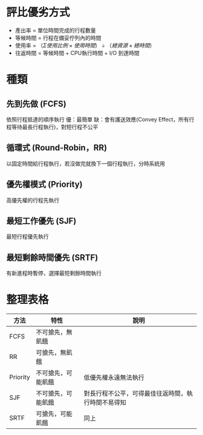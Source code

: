 # 評比優劣方式
* 產出率 = 單位時間完成的行程數量
* 等候時間 = 行程在備妥佇列內的時間
* 使用率 = $（Σ使用比例×使用時間）÷（總資源×總時間）$
* 往返時間 = 等候時間 + CPU執行時間 + I/O 到達時間

# 種類
## 先到先做 (FCFS)
依照行程抵達的順序執行
優：最簡單
缺：會有護送效應(Convey Effect，所有行程等待最長行程執行)，對短行程不公平

## 循環式 (Round-Robin，RR)
以固定時間給行程執行，若沒做完就換下一個行程執行，分時系統用
## 優先權模式 (Priority)
高優先權的行程先執行
## 最短工作優先 (SJF)
最短行程優先執行
## 最短剩餘時間優先 (SRTF)
有新進程時暫停，選擇最短剩餘時間執行

# 整理表格
|方法|特性|說明|
|-|-|-|
|FCFS|不可搶先，無飢餓||
|RR|可搶先，無飢餓||
|Priority|不可搶先，可能飢餓|低優先權永遠無法執行|
|SJF|不可搶先，可能飢餓|對長行程不公平，可得最佳往返時間，執行時間不易得知|
|SRTF|可搶先，可能飢餓|同上|